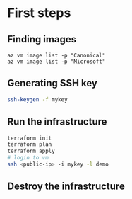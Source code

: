 # First steps

## Finding images
```
az vm image list -p "Canonical"
az vm image list -p "Microsoft"
```

## Generating SSH key
```bash
ssh-keygen -f mykey
```

## Run the infrastructure

```bash
terraform init
terraform plan
terraform apply
# login to vm
ssh <public-ip> -i mykey -l demo
```

## Destroy the infrastructure

